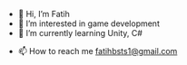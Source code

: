 - 👋 Hi, I’m Fatih
- 👀 I’m interested in game development
- 🌱 I’m currently learning Unity, C#
<!---
- 💞️ I’m looking to collaborate on ...
--->
- 📫 How to reach me fatihbsts1@gmail.com

<!---
fatihbestas/fatihbestas is a ✨ special ✨ repository because its `README.md` (this file) appears on your GitHub profile.
You can click the Preview link to take a look at your changes.
--->
